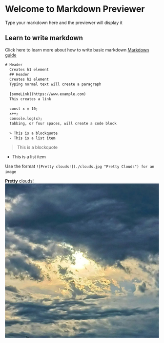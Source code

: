 # Welcome to Markdown Previewer
Type your markdown here and the previewer will display it
## Learn to write markdown
Click here to learn more about how to write basic markdown [Markdown guide](https://www.markdownguide.org/basic-syntax)

    # Header
      Creates h1 element
      ## Header
      Creates h2 element
      Typing normal text will create a paragraph

      [someLink](https://www.example.com)
      This creates a link
      
      const x = 10;
      x++;
      console.log(x);
      tabbing, or four spaces, will create a code block

      > This is a blockquote
      - This is a list item
> This is a blockquote
- This is a list item

Use the format `![Pretty clouds!](./clouds.jpg "Pretty Clouds") for an image`

**Pretty** clouds!
![Pretty clouds!](./clouds.jpg "Pretty Clouds")
